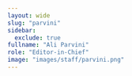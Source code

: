 ```yaml
---
layout: wide
slug: "parvini"
sidebar:
  exclude: true
fullname: "Ali Parvini"
role: "Editor-in-Chief"
image: "images/staff/parvini.png"
---
```

